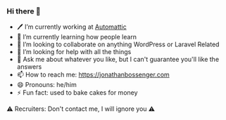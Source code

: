 ### Hi there 👋

- 🖊 I’m currently working at [Automattic](https://automattic.com/)
- 🌱 I’m currently learning how people learn
- 👯 I’m looking to collaborate on anything WordPress or Laravel Related
- 🤔 I’m looking for help with all the things
- 💬 Ask me about whatever you like, but I can't guarantee you'll like the answers
- 📫 How to reach me: https://jonathanbossenger.com
- 😄 Pronouns: he/him
- ⚡ Fun fact: used to bake cakes for money

⚠️ Recruiters: Don't contact me, I will ignore you ⚠️

<!--
**jonathanbossenger/jonathanbossenger** is a ✨ _special_ ✨ repository because its `README.md` (this file) appears on your GitHub profile.
-->

